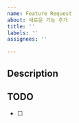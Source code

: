 ```yaml
---
name: Feature Request
about: 새로운 기능 추가
title: ''
labels: ''
assignees: ''

---
```


## Description

## TODO
- [ ]
